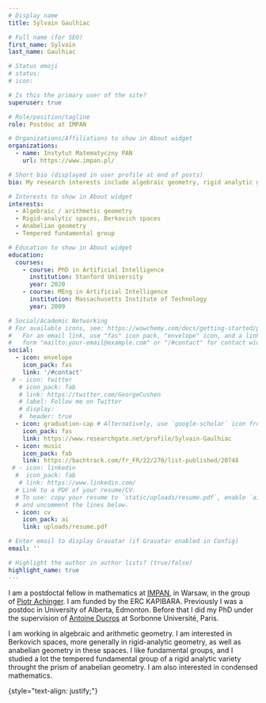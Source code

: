 ```yaml
---
# Display name
title: Sylvain Gaulhiac

# Full name (for SEO)
first_name: Sylvain
last_name: Gaulhiac

# Status emoji
# status: 
# icon: 

# Is this the primary user of the site?
superuser: true

# Role/position/tagline
role: Postdoc at IMPAN

# Organizations/Affiliations to show in About widget
organizations:
  - name: Instytut Matematyczny PAN
    url: https://www.impan.pl/

# Short bio (displayed in user profile at end of posts)
bio: My research interests include algebraic geometry, rigid analytic geometry, Berkovich spaces, anabelian geometry.

# Interests to show in About widget
interests:
  - Algebraic / arithmetic geometry 
  - Rigid-analytic spaces, Berkovich spaces
  - Anabelian geometry
  - Tempered fundamental group

# Education to show in About widget
education:
  courses:
    - course: PhD in Artificial Intelligence
      institution: Stanford University
      year: 2020
    - course: MEng in Artificial Intelligence
      institution: Massachusetts Institute of Technology
      year: 2009

# Social/Academic Networking
# For available icons, see: https://wowchemy.com/docs/getting-started/page-builder/#icons
#   For an email link, use "fas" icon pack, "envelope" icon, and a link in the
#   form "mailto:your-email@example.com" or "/#contact" for contact widget.
social:
  - icon: envelope
    icon_pack: fas
    link: '/#contact'
 # - icon: twitter
   # icon_pack: fab
   # link: https://twitter.com/GeorgeCushen
   # label: Follow me on Twitter
   # display:
   #  header: true
  - icon: graduation-cap # Alternatively, use `google-scholar` icon from `ai` icon pack
    icon_pack: fas
    link: https://www.researchgate.net/profile/Sylvain-Gaulhiac
  - icon: music
    icon_pack: fab
    link: https://bachtrack.com/fr_FR/22/270/list-published/20748
 # - icon: linkedin
  #  icon_pack: fab
   # link: https://www.linkedin.com/
  # Link to a PDF of your resume/CV.
  # To use: copy your resume to `static/uploads/resume.pdf`, enable `ai` icons in `params.yaml`,
  # and uncomment the lines below.
  - icon: cv
    icon_pack: ai
    link: uploads/resume.pdf

# Enter email to display Gravatar (if Gravatar enabled in Config)
email: ''

# Highlight the author in author lists? (true/false)
highlight_name: true
---
```


I am a postdoctal fellow in mathematics at [IMPAN](https://www.impan.pl/), in Warsaw, in the group of [Piotr Achinger](https://achinger.impan.pl/). I am funded by the ERC KAPIBARA. Previously I was a postdoc in University of Alberta, Edmonton. Before that I did my PhD under the supervision of [Antoine Ducros](https://webusers.imj-prg.fr/~antoine.ducros/) at Sorbonne Université, Paris. 

I am working in algebraic and arithmetic geometry. I am interested in Berkovich spaces, more generally in rigid-analytic geometry, as well as anabelian geometry in these spaces. I like fundamental groups, and I studied a lot the tempered fundamental group of a rigid analytic variety throught the prism of anabelian geometry. I am also interested in condensed mathematics.  

{style="text-align: justify;"}
